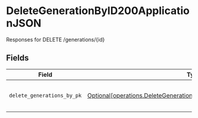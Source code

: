 # DeleteGenerationByID200ApplicationJSON

Responses for DELETE /generations/{id}


## Fields

| Field                                                                                                                                                      | Type                                                                                                                                                       | Required                                                                                                                                                   | Description                                                                                                                                                |
| ---------------------------------------------------------------------------------------------------------------------------------------------------------- | ---------------------------------------------------------------------------------------------------------------------------------------------------------- | ---------------------------------------------------------------------------------------------------------------------------------------------------------- | ---------------------------------------------------------------------------------------------------------------------------------------------------------- |
| `delete_generations_by_pk`                                                                                                                                 | [Optional[operations.DeleteGenerationByID200ApplicationJSONGenerations]](undefined/models/operations/deletegenerationbyid200applicationjsongenerations.md) | :heavy_minus_sign:                                                                                                                                         | columns and relationships of "generations"                                                                                                                 |